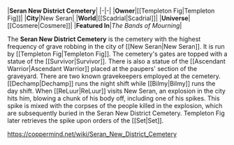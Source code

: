 |**Seran New District Cemetery**|
|-|-|
|**Owner**|[[Templeton Fig\|Templeton Fig]]|
|**City**|New Seran|
|**World**|[[Scadrial\|Scadrial]]|
|**Universe**|[[Cosmere\|Cosmere]]|
|**Featured In**|*The Bands of Mourning*|

The **Seran New District Cemetery** is the cemetery with the highest frequency of grave robbing in the city of [[New Seran\|New Seran]]. It is run by [[Templeton Fig\|Templeton Fig]].
The cemetery's gates are topped with a statue of the [[Survivor\|Survivor]]. There is also a statue of the [[Ascendant Warrior\|Ascendant Warrior]] placed at the paupers' section of the graveyard.
There are two known gravekeepers employed at the cemetery. [[Dechamp\|Dechamp]] runs the night shift while [[Bilmy\|Bilmy]] runs the day shift.
When [[ReLuur\|ReLuur]] visits New Seran, an explosion in the city hits him, blowing a chunk of his body off, including one of his spikes. This spike is mixed with the corpses of the people killed in the explosion, which are subsequently buried in the Seran New District Cemetery. Templeton Fig later retrieves the spike upon orders of the [[Set\|Set]].



https://coppermind.net/wiki/Seran_New_District_Cemetery
